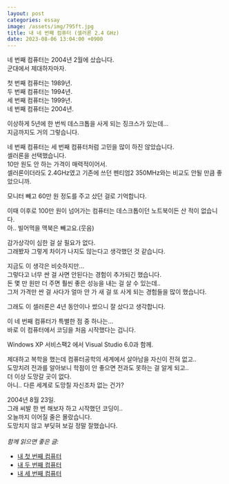 ```yaml
---
layout: post
categories: essay
image: /assets/img/795ft.jpg
title: 내 네 번째 컴퓨터 (셀러론 2.4 GHz)
date: 2023-08-06 13:04:00 +0900
---
```


네 번째 컴퓨터는 2004년 2월에 샀습니다.  
군대에서 제대하자마자.

첫 번째 컴퓨터는 1989년.  
두 번째 컴퓨터는 1994년.  
세 번째 컴퓨터는 1999년.  
네 번째 컴퓨터는 2004년.

이상하게 5년에 한 번씩 데스크톱을 사게 되는 징크스가 있는데...  
지금까지도 거의 그렇습니다.

네 번째 컴퓨터는 세 번째 컴퓨터처럼 고민을 많이 하진 않았습니다.   
셀러론을 선택했습니다.  
10만 원도 안 하는 가격이 매력적이어서.  
셀러론이더라도 2.4GHz였고 기존에 쓰던 펜티엄2 350MHz와는 비교도 안될 만큼 좋았으니까.

모니터 빼고 60만 원 정도를 주고 샀던 걸로 기억합니다.

이때 이후로 100만 원이 넘어가는 컴퓨터는 데스크톱이던 노트북이든 산 적이 없습니다.  
아.. 빌어먹을 맥북은 빼고요.(웃음)

감가상각이 심한 걸 살 필요가 없다.  
그래봤자 그렇게 차이가 나지도 않는다고 생각했던 것 같습니다.

지금도 이 생각은 비슷하지만...   
그렇다고 너무 싼 걸 사면 안된다는 경험이 추가되긴 했습니다.  
돈 몇 만 원만 더 주면 훨씬 좋은 성능을 내는 걸 살 수 있는데..  
그저 가격만 싼 걸 사다가 얼마 안 가 새 걸 또 사게 되는 경험들을 많이 했습니다.

그래도 이 셀러론은 4년 동안이나 썼으니 잘 샀다고 생각합니다.

이 네 번째 컴퓨터가 특별한 점 중 하나는...   
바로 이 컴퓨터에서 코딩을 처음 시작했다는 겁니다.

Windows XP 서비스팩2 에서 Visual Studio 6.0과 함께.

제대하고 복학을 했는데 컴퓨터공학의 세계에서 살아남을 자신이 전혀 없고..  
도망치려 전과를 알아보니 학점이 안 좋으면 전과도 못하는 걸 알게 되고..  
더 이상 도망갈 곳이 없다.  
아니.. 다른 세계로 도망칠 자신조차 없는 건가?  

2004년 8월 23일.  
그래 씨발 한 번 해보자 하고 시작했던 코딩이..  
오늘까지 이어질 줄은 몰랐습니다.  
도망치지 않고 부딪혀 보길 정말 잘했습니다.
<br>
<br>
*함께 읽으면 좋은 글:*
* [내 첫 번째 컴퓨터](/essay/2021/08/23/첫-컴퓨터의-추억.html)
* [내 두 번째 컴퓨터](/essay/2022/09/06/second-computer-486-dx2-50.html)
* [내 세 번째 컴퓨터](/essay/2023/05/28/my-third-computer.html)
